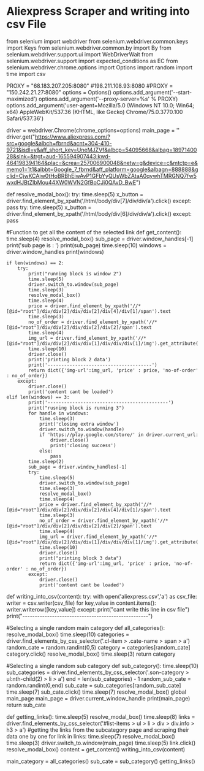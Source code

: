 # Aliexpress Scraper and writing into csv File
from selenium import webdriver
from selenium.webdriver.common.keys import Keys
from selenium.webdriver.common.by import By
from selenium.webdriver.support.ui import WebDriverWait
from selenium.webdriver.support import expected_conditions as EC
from selenium.webdriver.chrome.options import Options
import random
import time
import csv


PROXY = "68.183.207.205:8080"
#198.211.108.93:8080
#PROXY = "150.242.21.27:8080"
options = Options()
options.add_argument('--start-maximized')
options.add_argument('--proxy-server=%s' % PROXY)
options.add_argument('user-agent=Mozilla/5.0 (Windows NT 10.0; Win64; x64) AppleWebKit/537.36 (KHTML, like Gecko) Chrome/75.0.3770.100 Safari/537.36')


driver = webdriver.Chrome(chrome_options=options)
main_page = ''
driver.get("https://www.aliexpress.com/?src=google&albch=fbrnd&acnt=304-410-9721&isdl=y&aff_short_key=UneMJZVf&albcp=54095668&albag=1897140028&slnk=&trgt=aud-165594907443:kwd-464198394164&plac=&crea=257006900048&netw=g&device=c&mtctp=e&memo1=1t1&albbt=Google_7_fbrnd&aff_platform=google&albagn=888888&gclid=CjwKCAjw0tHoBRBhEiwAvP1GFbYyQUsWbZAtaA0qywhTMRGNQ7fw5wxdHJBtZlbMou44XW0WVN2GfBoCJi0QAvD_BwE")



def resolve_modal_box():
    try:
        time.sleep(5)
        x_button = driver.find_element_by_xpath('/html/body/div[7]/div/div/a').click()
    except:
        pass
    try:
        time.sleep(5)
        x_button = driver.find_element_by_xpath('/html/body/div[6]/div/div/a').click()
    except:
        pass


#Function to get all the content of the selected link
def get_content():
    time.sleep(4)
    resolve_modal_box()
    sub_page = driver.window_handles[-1]
    print('sub page is : ')
    print(sub_page)
    time.sleep(10)
    windows = driver.window_handles
    print(windows)

    if len(windows) == 2:
        try:
            print("running block is window 2")
            time.sleep(5)
            driver.switch_to.window(sub_page)
            time.sleep(3)
            resolve_modal_box()
            time.sleep(4)
            price = driver.find_element_by_xpath('//*[@id="root"]/div/div[2]/div/div[2]/div[4]/div[1]/span').text
            time.sleep(3)
            no_of_order = driver.find_element_by_xpath('//*[@id="root"]/div/div[2]/div/div[2]/div[2]/span').text
            time.sleep(4)
            img_url = driver.find_element_by_xpath('//*[@id="root"]/div/div[2]/div/div[1]/div/div/div[1]/img').get_attribute('src')
            time.sleep(10)
            driver.close()
            print('printing block 2 data')
            print('--------------------------------------')
            return dict({'img-url':img_url, 'price' : price, 'no-of-order' : no_of_order})
        except:
            driver.close()
            print('content cant be loaded')
    elif len(windows) == 3:
            print('--------------------------------------------')
            print("rusning block is running 3")
            for handle in windows:
                time.sleep(3)
                print('closing extra window')
                driver.switch_to.window(handle)
                if 'https://play.google.com/store/' in driver.current_url:
                    driver.close()
                    print('closing success')
                else:
                    pass
            time.sleep(2)
            sub_page = driver.window_handles[-1]
            try:
                time.sleep(5)
                driver.switch_to.window(sub_page)
                time.sleep(3)
                resolve_modal_box()
                time.sleep(4)
                price = driver.find_element_by_xpath('//*[@id="root"]/div/div[2]/div/div[2]/div[4]/div[1]/span').text
                time.sleep(3)
                no_of_order = driver.find_element_by_xpath('//*[@id="root"]/div/div[2]/div/div[2]/div[2]/span').text
                time.sleep(4)
                img_url = driver.find_element_by_xpath('//*[@id="root"]/div/div[2]/div/div[1]/div/div/div[1]/img').get_attribute('src')
                time.sleep(10)
                driver.close()
                print("printing block 3 data")
                return dict({'img-url':img_url, 'price' : price, 'no-of-order' : no_of_order})
            except:
                driver.close()
                print('content cant be loaded')
    
def writing_into_csv(content):
    try:
        with open('aliexpress.csv','a') as csv_file:
           writer = csv.writer(csv_file)
           for key,value in content.items():
              writer.writerow([key,value])
    except:
        print("cant write this line in csv file")
        print("---------------------------------------------------")



#Selecting a single random main category
def all_categories():
    resolve_modal_box() 
    time.sleep(10)
    categories = driver.find_elements_by_css_selector('.cl-item > .cate-name > span > a')
    random_cate = random.randint(0,5)
    category = categories[random_cate]
    category.click()
    resolve_modal_box()
    time.sleep(3)
    return category

#Selecting a single random sub category
def sub_category():
    time.sleep(10)
    sub_categories = driver.find_elements_by_css_selector('.son-category > ul:nth-child(2) > li > a')
    end = len(sub_categories) - 1
    random_sub_cate = random.randint(0,end)
    sub_cate = sub_categories[random_sub_cate]
    time.sleep(7)
    sub_cate.click()
    time.sleep(7)
    resolve_modal_box()
    global main_page
    main_page = driver.current_window_handle
    print(main_page)
    return sub_cate


def getting_links():
    time.sleep(5)
    resolve_modal_box()
    time.sleep(8)
    links = driver.find_elements_by_css_selector('#list-items > ul > li > div > div.info > h3 > a')
    #getting the links from the subcategory page and scraping their data one by one
    for link in links:
        time.sleep(7)
        resolve_modal_box()
        time.sleep(3)
        driver.switch_to.window(main_page)
        time.sleep(5)
        link.click()
        resolve_modal_box()
        content = get_content()
        writing_into_csv(content)



    
    
    
    






main_category = all_categories()
sub_cate = sub_category()
getting_links()
            

